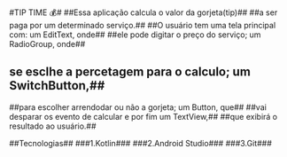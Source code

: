#TIP TIME :moneybag:#
##Essa aplicação calcula o valor da gorjeta(tip)##
##a ser paga por um determinado serviço.##
##O usuário tem uma tela principal com: um EditText, onde##
##ele pode digitar o preço do serviço; um RadioGroup, onde##
## se esclhe a percetagem para o calculo; um SwitchButton,##
##para escolher arrendodar ou não a gorjeta; um Button, que##
##vai desparar os evento de calcular e por fim um TextView,##
##que exibirá o resultado ao usuário.##

##Tecnologias##
###1.Kotlin###
###2.Android Studio###
###3.Git###

